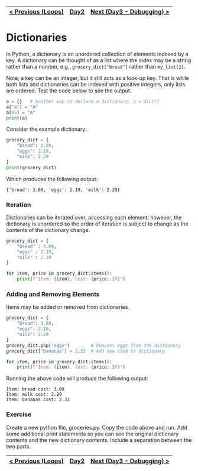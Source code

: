 |[< Previous (Loops)](Loops.md) | [Day2](../README.md)| [Next (Day3 - Debugging) >](../Day3/Debugging.md) |
|----|----|----|
# Dictionaries

In Python, a dictionary is an unordered collection of elements indexed by a key.  A dictionary can be thought of as a 
list where the index may be a string rather than a number, e.g., ```grocery_dict["bread"]``` rather than ```my_list[2]```. 

Note, a key can be an integer, but it still acts as a look-up key. That is while both lists and dictionaries can be 
indexed with positive integers, only lists are ordered. Test the code below to see the output.

```python
a = {}   # Another way to declare a dictionary: a = dict()
a["a"] = "A"
a[65] = "A"
print(a)
```
Consider the example dictionary:
```python
grocery_dict = {
    "bread": 3.09,
    "eggs": 2.19,
    "milk": 2.29
}
print(grocery_dict)
```
Which produces the following output:
```
{'bread': 3.09, 'eggs': 2.19, 'milk': 2.29}
```

### Iteration

Dictionaries can be iterated over, accessing each element; however, the dictionary is unordered
so the order of iteration is subject to change as the contents of the dictionary change.
```python
grocery_dict = {
    "bread" : 3.09,
    "eggs" : 2.19,
    "milk" : 2.29
}

for item, price in grocery_dict.items():
    print(f"Item: {item}, cost: {price:.2f}")
```

### Adding and Removing Elements

Items may be added or removed from dictionaries.

```python
grocery_dict = {
    "bread": 3.09,
    "eggs": 2.19,
    "milk": 2.29
}
grocery_dict.pop("eggs")        # Removes eggs from the dictionary
grocery_dict["bananas"] = 2.33  # Add new item to dictionary 

for item, price in grocery_dict.items():
    print(f"Item: {item}, cost: {price:.2f}")
```
Running the above code will produce the following output:
```
Item: bread cost: 3.09
Item: milk cost: 2.29
Item: bananas cost: 2.33
```

### Exercise

Create a new python file, groceries.py.
Copy the code above and run. Add some additional print statements so you can see the original dictionary contents and the new dictionary contents. Include a separation between the two parts.


|[< Previous (Loops)](Loops.md) | [Day2](../README.md)| [Next (Day3 - Debugging) >](../Day3/Debugging.md) |
|----|----|----|
